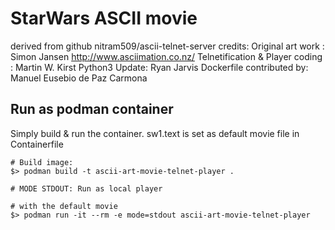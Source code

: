 StarWars ASCII movie
=============================
derived from github nitram509/ascii-telnet-server
credits:
Original art work : Simon Jansen http://www.asciimation.co.nz/
Telnetification & Player coding : Martin W. Kirst
Python3 Update: Ryan Jarvis Dockerfile contributed by: Manuel Eusebio de Paz Carmona


Run as podman container
-----------------------

Simply build & run the container.  sw1.text is set as default movie file in Containerfile

    # Build image:
    $> podman build -t ascii-art-movie-telnet-player .
    
    # MODE STDOUT: Run as local player
    
    # with the default movie
    $> podman run -it --rm -e mode=stdout ascii-art-movie-telnet-player
    
 

